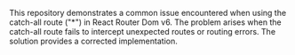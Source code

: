 This repository demonstrates a common issue encountered when using the catch-all route ("*") in React Router Dom v6.  The problem arises when the catch-all route fails to intercept unexpected routes or routing errors. The solution provides a corrected implementation.